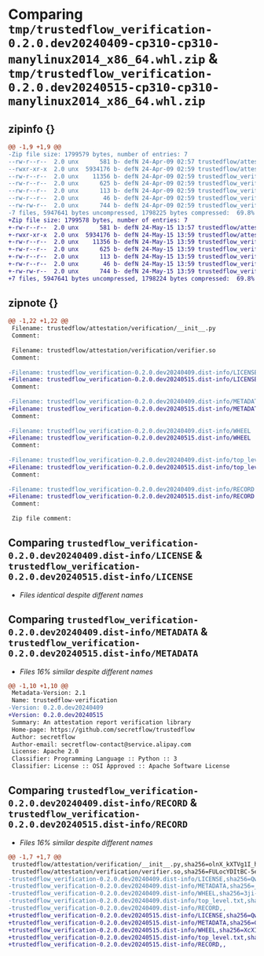 # Comparing `tmp/trustedflow_verification-0.2.0.dev20240409-cp310-cp310-manylinux2014_x86_64.whl.zip` & `tmp/trustedflow_verification-0.2.0.dev20240515-cp310-cp310-manylinux2014_x86_64.whl.zip`

## zipinfo {}

```diff
@@ -1,9 +1,9 @@
-Zip file size: 1799579 bytes, number of entries: 7
--rw-r--r--  2.0 unx      581 b- defN 24-Apr-09 02:57 trustedflow/attestation/verification/__init__.py
--rwxr-xr-x  2.0 unx  5934176 b- defN 24-Apr-09 02:59 trustedflow/attestation/verification/verifier.so
--rw-r--r--  2.0 unx    11356 b- defN 24-Apr-09 02:59 trustedflow_verification-0.2.0.dev20240409.dist-info/LICENSE
--rw-r--r--  2.0 unx      625 b- defN 24-Apr-09 02:59 trustedflow_verification-0.2.0.dev20240409.dist-info/METADATA
--rw-r--r--  2.0 unx      113 b- defN 24-Apr-09 02:59 trustedflow_verification-0.2.0.dev20240409.dist-info/WHEEL
--rw-r--r--  2.0 unx       46 b- defN 24-Apr-09 02:59 trustedflow_verification-0.2.0.dev20240409.dist-info/top_level.txt
--rw-rw-r--  2.0 unx      744 b- defN 24-Apr-09 02:59 trustedflow_verification-0.2.0.dev20240409.dist-info/RECORD
-7 files, 5947641 bytes uncompressed, 1798225 bytes compressed:  69.8%
+Zip file size: 1799578 bytes, number of entries: 7
+-rw-r--r--  2.0 unx      581 b- defN 24-May-15 13:57 trustedflow/attestation/verification/__init__.py
+-rwxr-xr-x  2.0 unx  5934176 b- defN 24-May-15 13:59 trustedflow/attestation/verification/verifier.so
+-rw-r--r--  2.0 unx    11356 b- defN 24-May-15 13:59 trustedflow_verification-0.2.0.dev20240515.dist-info/LICENSE
+-rw-r--r--  2.0 unx      625 b- defN 24-May-15 13:59 trustedflow_verification-0.2.0.dev20240515.dist-info/METADATA
+-rw-r--r--  2.0 unx      113 b- defN 24-May-15 13:59 trustedflow_verification-0.2.0.dev20240515.dist-info/WHEEL
+-rw-r--r--  2.0 unx       46 b- defN 24-May-15 13:59 trustedflow_verification-0.2.0.dev20240515.dist-info/top_level.txt
+-rw-rw-r--  2.0 unx      744 b- defN 24-May-15 13:59 trustedflow_verification-0.2.0.dev20240515.dist-info/RECORD
+7 files, 5947641 bytes uncompressed, 1798224 bytes compressed:  69.8%
```

## zipnote {}

```diff
@@ -1,22 +1,22 @@
 Filename: trustedflow/attestation/verification/__init__.py
 Comment: 
 
 Filename: trustedflow/attestation/verification/verifier.so
 Comment: 
 
-Filename: trustedflow_verification-0.2.0.dev20240409.dist-info/LICENSE
+Filename: trustedflow_verification-0.2.0.dev20240515.dist-info/LICENSE
 Comment: 
 
-Filename: trustedflow_verification-0.2.0.dev20240409.dist-info/METADATA
+Filename: trustedflow_verification-0.2.0.dev20240515.dist-info/METADATA
 Comment: 
 
-Filename: trustedflow_verification-0.2.0.dev20240409.dist-info/WHEEL
+Filename: trustedflow_verification-0.2.0.dev20240515.dist-info/WHEEL
 Comment: 
 
-Filename: trustedflow_verification-0.2.0.dev20240409.dist-info/top_level.txt
+Filename: trustedflow_verification-0.2.0.dev20240515.dist-info/top_level.txt
 Comment: 
 
-Filename: trustedflow_verification-0.2.0.dev20240409.dist-info/RECORD
+Filename: trustedflow_verification-0.2.0.dev20240515.dist-info/RECORD
 Comment: 
 
 Zip file comment:
```

## Comparing `trustedflow_verification-0.2.0.dev20240409.dist-info/LICENSE` & `trustedflow_verification-0.2.0.dev20240515.dist-info/LICENSE`

 * *Files identical despite different names*

## Comparing `trustedflow_verification-0.2.0.dev20240409.dist-info/METADATA` & `trustedflow_verification-0.2.0.dev20240515.dist-info/METADATA`

 * *Files 16% similar despite different names*

```diff
@@ -1,10 +1,10 @@
 Metadata-Version: 2.1
 Name: trustedflow-verification
-Version: 0.2.0.dev20240409
+Version: 0.2.0.dev20240515
 Summary: An attestation report verification library
 Home-page: https://github.com/secretflow/trustedflow
 Author: secretflow
 Author-email: secretflow-contact@service.alipay.com
 License: Apache 2.0
 Classifier: Programming Language :: Python :: 3
 Classifier: License :: OSI Approved :: Apache Software License
```

## Comparing `trustedflow_verification-0.2.0.dev20240409.dist-info/RECORD` & `trustedflow_verification-0.2.0.dev20240515.dist-info/RECORD`

 * *Files 16% similar despite different names*

```diff
@@ -1,7 +1,7 @@
 trustedflow/attestation/verification/__init__.py,sha256=olnX_kXTVg1I_hqG5gqS21-jAh4LE4JomsyQTtvBnCU,581
 trustedflow/attestation/verification/verifier.so,sha256=FULocYDItBC-5eoQdzlvwnLyM_pDFoR0GPr3PZ8HasY,5934176
-trustedflow_verification-0.2.0.dev20240409.dist-info/LICENSE,sha256=QwcOLU5TJoTeUhuIXzhdCEEDDvorGiC6-3YTOl4TecE,11356
-trustedflow_verification-0.2.0.dev20240409.dist-info/METADATA,sha256=_nLLy4sy6U6-DMZI9WbnZCx6mCJXnj7WWnISjR_7tsE,625
-trustedflow_verification-0.2.0.dev20240409.dist-info/WHEEL,sha256=3ji-nK5jramZCcxZ-bRSaxTH_DCMHUueruCckNMQuxg,113
-trustedflow_verification-0.2.0.dev20240409.dist-info/top_level.txt,sha256=eOMxAdREYLlYu7Zhqqu7RoGkK47hprCu4glT7pb95CQ,46
-trustedflow_verification-0.2.0.dev20240409.dist-info/RECORD,,
+trustedflow_verification-0.2.0.dev20240515.dist-info/LICENSE,sha256=QwcOLU5TJoTeUhuIXzhdCEEDDvorGiC6-3YTOl4TecE,11356
+trustedflow_verification-0.2.0.dev20240515.dist-info/METADATA,sha256=CSCbcAleMlTa2ElJeIKDv-bgT3xM464T2lCvTGFWlOA,625
+trustedflow_verification-0.2.0.dev20240515.dist-info/WHEEL,sha256=XcXIRX2bPo-EGCFnthMC441x8LAB1n06gaqRMpx0fSU,113
+trustedflow_verification-0.2.0.dev20240515.dist-info/top_level.txt,sha256=eOMxAdREYLlYu7Zhqqu7RoGkK47hprCu4glT7pb95CQ,46
+trustedflow_verification-0.2.0.dev20240515.dist-info/RECORD,,
```

